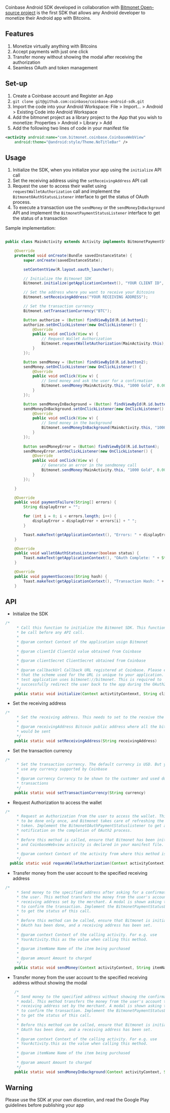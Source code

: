 Coinbase Android SDK developed in collaboration with [Bitmonet Open-source project](http://www.bitmonet.com) is the first SDK that allows any Android developer to monetize their Android app with Bitcoins.

## Features
 1. Monetize virtually anything with Bitcoins
 2. Accept payments with just one click
 3. Transfer money without showing the modal after receiving the authorization   
 4. Seamless OAuth and token management

## Set-up

 1. Create a Coinbase account and Register an App
 2. `git clone git@github.com:coinbase/coinbase-android-sdk.git`
 3.	Import the code into your Android Workspace: File > Import... > Android > Existing Code into Android Workspace
 4.	Add the bitmonet project as a library project to the App that you wish to monetize: Properties > Android > Library > Add
 5. Add the following two lines of code in your manifest file

```xml
<activity android:name="com.bitmonet.coinbase.CoinbaseWebView"
	android:theme="@android:style/Theme.NoTitleBar" />
```

## Usage

1. Initialize the SDK, when you initialize your app using the `initialize` API call
2. Set the receiving address using the `setReceivingAddress` API call
3. Request the user to access their wallet using `requestWalletAuthorization` call and implement the `BitmonetOAuthStatusListener` interface to get the status of OAuth process. 
4. To execute a transaction use the `sendMoney` or the `sendMoneyInBackground` API and implement the `BitmonetPaymentStatusListener` interface to get the status of a transaction

Sample implementation:

```java

public class MainActivity extends Activity implements BitmonetPaymentStatusListener, BitmonetOAuthStatusListener {

	@Override
	protected void onCreate(Bundle savedInstanceState) {
		super.onCreate(savedInstanceState);

		setContentView(R.layout.oauth_launcher);

		// Initialize the Bitmonet SDK
		Bitmonet.initialize(getApplicationContext(), "YOUR CLIENT ID", "YOUR CLIENT SECRET", "YOUR CALLBACK URL"); 

		// Set the address where you want to receive your Bitcoins
		Bitmonet.setReceivingAddress("YOUR RECEIVING ADDRESS");

		// Set the transaction currency
		Bitmonet.setTransactionCurrency("BTC");

		Button authorize = (Button) findViewById(R.id.button1);
		authorize.setOnClickListener(new OnClickListener() {
			@Override
			public void onClick(View v) {
				// Request Wallet Authorization
				Bitmonet.requestWalletAuthorization(MainActivity.this);
			}
		});

		Button sendMoney = (Button) findViewById(R.id.button2);
		sendMoney.setOnClickListener(new OnClickListener() {
			@Override
			public void onClick(View v) {
				// Send money and ask the user for a confirmation
				Bitmonet.sendMoney(MainActivity.this, "1000 Gold", 0.001);
			}
		});

		Button sendMoneyInBackground = (Button) findViewById(R.id.button3);
		sendMoneyInBackground.setOnClickListener(new OnClickListener() {
			@Override
			public void onClick(View v) {
				// Send money in the background
				Bitmonet.sendMoneyInBackground(MainActivity.this, "1000 Gold", 0.001);
			}
		});
		
		Button sendMoneyError = (Button) findViewById(R.id.button4);
		sendMoneyError.setOnClickListener(new OnClickListener() {
			@Override
			public void onClick(View v) {
				// Generate an error in the sendmoney call
				Bitmonet.sendMoney(MainActivity.this, "1000 Gold", 0.00000001);
			}
		});

	}

	@Override
	public void paymentFailure(String[] errors) {
		String displayError = "";

		for (int i = 0; i < errors.length; i++) {
			displayError = displayError + errors[i] + " ";
		}

		Toast.makeText(getApplicationContext(), "Errors: " + displayError, Toast.LENGTH_LONG).show();
	}

	@Override
	public void walletOAuthStatusListener(boolean status) {
		Toast.makeText(getApplicationContext(), "OAuth Complete: " + String.valueOf(status), Toast.LENGTH_LONG).show();
	}

	@Override
	public void paymentSuccess(String hash) {
		Toast.makeText(getApplicationContext(), "Transaction Hash: " + hash, Toast.LENGTH_LONG).show();
	}

```



## API

* Initialize the SDK
``` java 
/*
	 * Call this function to initialize the Bitmonet SDK. This function needs to
	 * be call before any API call.
	 * 
	 * @param context Context of the application usign Bitmonet
	 * 
	 * @param clientId ClientId value obtained from Coinbase
	 * 
	 * @param clientSecret ClientSecret obtained from Coinbase
	 * 
	 * @param callbackUrl Callback URL registered at Coinbase. Please ensure
	 * that the scheme used for the URL is unique to your application. The
	 * test application uses bitmonet://bitmonet. This is required to
	 * successfully redirect the user back to the app during the OAuth2 process
	 */
	public static void initialize(Context activtityContenxt, String clientId, String clientSecret, String callbackUrl)
```

* Set the receiving address
```java
/*
	 * Set the receiving address. This needs to set to the receive the Bitcoins.
	 * 
	 * @param receivingAddress Bitcoin public address where all the bitcoins
	 * would be sent
	 */
	public static void setReceivingAddress(String receivingAddress)
```

* Set the transaction currency
```java
/*
	 * Set the transaction currency. The default currency is USD. But you can
	 * use any currency supported by Coinbase
	 * 
	 * @param currency Currency to be shown to the customer and used during
	 * transactions
	 */
	public static void setTransactionCurrency(String currency)
```

* Request Authorization to access the wallet
```java
/*
	 * Request an Authorization from the user to access the wallet. This needs
	 * to be done only once, and Bitmonet takes care of refreshing the access
	 * token. Implement the BitmonetOAuthPaymentStatuslistener to get a
	 * notification on the completion of OAuth2 process.
	 * 
	 * Before this method is called, ensure that Bitmonet has been initialized
	 * and CoinbaseWebview activity is declared in your manifest file.
	 * 
	 * @param context Context of the activity from where this method is called.
	 */
  public static void requesWalletAuthorization(Context activityContext) 
```

* Transfer money from the user account to the specified receiving address
```java
/*
	 * Send money to the specified address after asking for a confirmation from
	 * the user. This method transfers the money from the user's account to the
	 * receiving address set by the merchant. A modal is shown asking the user
	 * to confirm the transaction. Implement the BitmonetPaymentStatusListener
	 * to get the status of this call.
	 * 
	 * Before this method can be called, ensure that Bitmonet is initialized,
	 * OAuth has been done, and a receiving address has been set.
	 * 
	 * @param context Context of the calling activity. For e.g. use
	 * YourActivity.this as the value when calling this method.
	 * 
	 * @param itemName Name of the item being purchased
	 * 
	 * @param amount Amount to charged
	 */
	public static void sendMoney(Context activityContext, String itemName, double amount)
```

* Transfer money from the user account to the specified receiving address without showing the modal
```java
	/*
	 * Send money to the specified address without showing the confirmation
	 * modal. This method transfers the money from the user's account to the
	 * receiving address set by the merchant. A modal is shown asking the user
	 * to confirm the transaction. Implement the BitmonetPaymentStatusListener
	 * to get the status of this call.
	 * 
	 * Before this method can be called, ensure that Bitmonet is initialized,
	 * OAuth has been done, and a receiving address has been set.
	 * 
	 * @param context Context of the calling activity. For e.g. use
	 * YourActivity.this as the value when calling this method.
	 * 
	 * @param itemName Name of the item being purchased
	 * 
	 * @param amount Amount to charged
	 */
	public static void sendMoneyInBackground(Context activityContext, String itemName, double amount)
```


## Warning

Please use the SDK at your own discretion, and read the Google Play guidelines before publishing your app
